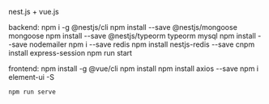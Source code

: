 nest.js + vue.js

backend: 
    npm i -g @nestjs/cli
    npm install --save @nestjs/mongoose mongoose
    npm install --save @nestjs/typeorm typeorm mysql
    npm install --save nodemailer
    npm i --save redis
    npm install nestjs-redis --save
    cnpm install express-session
    npm run start

frontend:
    npm install -g @vue/cli
    npm install
    npm install axios --save
    npm i element-ui -S

    npm run serve